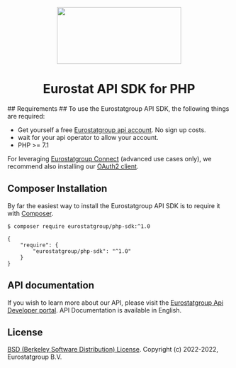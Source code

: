 <p align="center">
  <img src="https://www.eurostatgroup.nl/wp-content/uploads/2022/01/Logo-EUROSTAT-CMJN-sans-dou-yee.png" width="280" height="128"/>
</p>
<h1 align="center">Eurostat API SDK for PHP</h1>
## Requirements ##
To use the Eurostatgroup API SDK, the following things are required:

+ Get yourself a free [Eurostatgroup api account](https://www.api.eurostatgroup.nl/signup). No sign up costs.
+ wait for your api operator to allow your account.
+ PHP >= 7.1

For leveraging [Eurostatgroup Connect](https://docs.eurostatgroup.nl/oauth/overview) (advanced use cases only), we recommend also installing our [OAuth2 client](https://github.com/eurostatgroup/oauth2-php).
## Composer Installation ##

By far the easiest way to install the Eurostatgroup API SDK is to require it with [Composer](http://getcomposer.org/doc/00-intro.md).

    $ composer require eurostatgroup/php-sdk:^1.0

    {
        "require": {
            "eurostatgroup/php-sdk": "^1.0"
        }
    }
## API documentation ##
If you wish to learn more about our API, please visit the [Eurostatgroup Api Developer portal](https://docs.eurostatgroup.nl). API Documentation is available in English.

## License ##
[BSD (Berkeley Software Distribution) License](https://opensource.org/licenses/bsd-license.php).
Copyright (c) 2022-2022, Eurostatgroup B.V.

